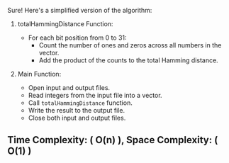 Sure! Here's a simplified version of the algorithm:

1. totalHammingDistance Function:
   - For each bit position from 0 to 31:
     - Count the number of ones and zeros across all numbers in the vector.
     - Add the product of the counts to the total Hamming distance.

2. Main Function:
   - Open input and output files.
   - Read integers from the input file into a vector.
   - Call `totalHammingDistance` function.
   - Write the result to the output file.
   - Close both input and output files.

## Time Complexity: \( O(n) \), Space Complexity: \( O(1) \)
